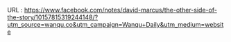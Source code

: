   
  URL : https://www.facebook.com/notes/david-marcus/the-other-side-of-the-story/10157815319244148/?utm_source=wanqu.co&utm_campaign=Wanqu+Daily&utm_medium=website